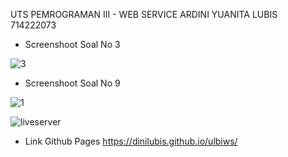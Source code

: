 UTS PEMROGRAMAN III - WEB SERVICE
ARDINI YUANITA LUBIS 714222073

- Screenshoot Soal No 3

![3](https://user-images.githubusercontent.com/119611222/236475005-7942f585-bcc6-4347-997c-a9ade6e353f9.jpg)


- Screenshoot Soal No 9

![1](https://user-images.githubusercontent.com/119611222/236475328-8b5f2e04-8f4e-416b-bb6b-9fd4c502275d.jpg)

![liveserver](https://user-images.githubusercontent.com/119611222/236475391-d6b22ba3-92b3-4c17-9a98-2d067f237bf4.jpg)


- Link Github Pages 
https://dinilubis.github.io/ulbiws/

